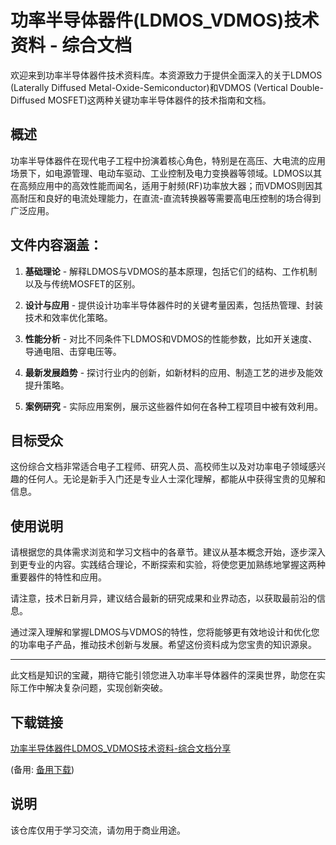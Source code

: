# 功率半导体器件(LDMOS_VDMOS)技术资料 - 综合文档

欢迎来到功率半导体器件技术资料库。本资源致力于提供全面深入的关于LDMOS (Laterally Diffused Metal-Oxide-Semiconductor)和VDMOS (Vertical Double-Diffused MOSFET)这两种关键功率半导体器件的技术指南和文档。

## 概述

功率半导体器件在现代电子工程中扮演着核心角色，特别是在高压、大电流的应用场景下，如电源管理、电动车驱动、工业控制及电力变换器等领域。LDMOS以其在高频应用中的高效性能而闻名，适用于射频(RF)功率放大器；而VDMOS则因其高耐压和良好的电流处理能力，在直流-直流转换器等需要高电压控制的场合得到广泛应用。

## 文件内容涵盖：

1. **基础理论** - 解释LDMOS与VDMOS的基本原理，包括它们的结构、工作机制以及与传统MOSFET的区别。
   
2. **设计与应用** - 提供设计功率半导体器件时的关键考量因素，包括热管理、封装技术和效率优化策略。
   
3. **性能分析** - 对比不同条件下LDMOS和VDMOS的性能参数，比如开关速度、导通电阻、击穿电压等。
   
4. **最新发展趋势** - 探讨行业内的创新，如新材料的应用、制造工艺的进步及能效提升策略。
   
5. **案例研究** - 实际应用案例，展示这些器件如何在各种工程项目中被有效利用。

## 目标受众

这份综合文档非常适合电子工程师、研究人员、高校师生以及对功率电子领域感兴趣的任何人。无论是新手入门还是专业人士深化理解，都能从中获得宝贵的见解和信息。

## 使用说明

请根据您的具体需求浏览和学习文档中的各章节。建议从基本概念开始，逐步深入到更专业的内容。实践结合理论，不断探索和实验，将使您更加熟练地掌握这两种重要器件的特性和应用。

请注意，技术日新月异，建议结合最新的研究成果和业界动态，以获取最前沿的信息。

通过深入理解和掌握LDMOS与VDMOS的特性，您将能够更有效地设计和优化您的功率电子产品，推动技术创新与发展。希望这份资料成为您宝贵的知识源泉。

---

此文档是知识的宝藏，期待它能引领您进入功率半导体器件的深奥世界，助您在实际工作中解决复杂问题，实现创新突破。

## 下载链接
[功率半导体器件LDMOS_VDMOS技术资料-综合文档分享](https://pan.quark.cn/s/51ca92d94a2c) 

(备用: [备用下载](https://pan.baidu.com/s/1pty2g-QrQWHjMyeAM3ZE-w?pwd=1234))

## 说明

该仓库仅用于学习交流，请勿用于商业用途。
